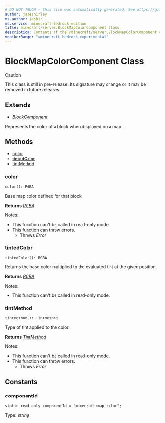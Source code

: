 ```yaml
---
# DO NOT TOUCH — This file was automatically generated. See https://github.com/mojang/minecraftapidocsgenerator to modify descriptions, examples, etc.
author: jakeshirley
ms.author: jashir
ms.service: minecraft-bedrock-edition
title: minecraft/server.BlockMapColorComponent Class
description: Contents of the @minecraft/server.BlockMapColorComponent class.
monikerRange: "=minecraft-bedrock-experimental"
---
```

# BlockMapColorComponent Class

> [!CAUTION]
> This class is still in pre-release.  Its signature may change or it may be removed in future releases.

## Extends
- [*BlockComponent*](BlockComponent.md)

Represents the color of a block when displayed on a map.

## Methods
- [color](#color)
- [tintedColor](#tintedcolor)
- [tintMethod](#tintmethod)

### **color**
`
color(): RGBA
`

Base map color defined for that block.

**Returns** [*RGBA*](RGBA.md)
  
Notes:
- This function can't be called in read-only mode.
- This function can throw errors.
  - Throws *Error*

### **tintedColor**
`
tintedColor(): RGBA
`

Returns the base color multiplied to the evaluated tint at the given position.

**Returns** [*RGBA*](RGBA.md)
  
Notes:
- This function can't be called in read-only mode.

### **tintMethod**
`
tintMethod(): TintMethod
`

Type of tint applied to the color.

**Returns** [*TintMethod*](TintMethod.md)
  
Notes:
- This function can't be called in read-only mode.
- This function can throw errors.
  - Throws *Error*

## Constants

### **componentId**
`static read-only componentId = "minecraft:map_color";`

Type: *string*
